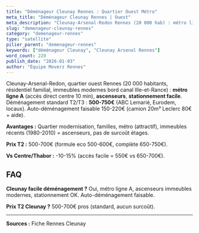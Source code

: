 ```yaml
---
title: "Déménageur Cleunay Rennes : Quartier Ouest Métro"
meta_title: "Déménageur Cleunay Rennes | Ouest"
meta_description: "Cleunay-Arsenal-Redon Rennes (20 000 hab) : métro ligne A, immeubles résidentiels modernes ascenseurs. T2 : 500-700€. Auto faisable 150-220€."
slug: "demenageur-cleunay-rennes"
category: "demenageur-rennes"
type: "satellite"
pilier_parent: "demenageur-rennes"
keywords: ["déménageur Cleunay", "Cleunay Arsenal Rennes"]
word_count: 220
publish_date: "2026-01-03"
author: "Équipe Moverz Rennes"
---
```


Cleunay-Arsenal-Redon, quartier ouest Rennes (20 000 habitants, résidentiel familial, immeubles modernes bord canal Ille-et-Rance) : **métro ligne A** (accès direct centre 10 min), **ascenseurs**, **stationnement facile**. Déménagement standard T2/T3 : **500-750€** (ABC Lemarié, Eurodem, locaux). Auto-déménagement faisable 150-220€ (camion 20m³ Leclerc 80€ + aide).

**Avantages :** Quartier modernisation, familles, métro (attractif), immeubles récents (1980-2010) = ascenseurs, pas de surcoût étages.

**Prix T2 :** 500-700€ (formule eco 500-600€, complète 650-750€).

**Vs Centre/Thabor :** -10-15% (accès facile = 550€ vs 650-700€).

## FAQ

**Cleunay facile déménagement ?**
Oui, métro ligne A, ascenseurs immeubles modernes, stationnement OK. Auto-déménagement faisable.

**Prix T2 Cleunay ?**
500-700€ pros (standard, aucun surcoût).

---
**Sources :** Fiche Rennes Cleunay


